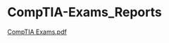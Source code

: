# CompTIA-Exams_Reports

[CompTIA Exams.pdf](https://github.com/user-attachments/files/18271990/CompTIA.Exams.pdf)
